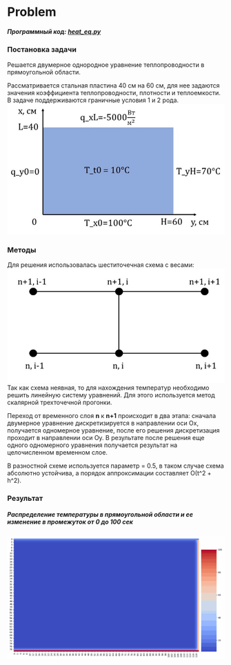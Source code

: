 # Problem

##### Программный код: [**heat_eq.py**](https://github.com/Doriashi/cet_mipt/blob/main/heat%20transport%20equation/heat_eq.py)

### Постановка задачи

Решается двумерное однородное уравнение теплопроводности в прямоугольной области.

Рассматривается стальная пластина 40 см на 60 см, для нее задаются
значения коэффициента теплопроводности, плотности и теплоемкости.
В задаче поддерживаются граничные условия 1 и 2 рода.
![Problem](https://github.com/Doriashi/cet_mipt/blob/main/plots/Problem.jpg)
### Методы

Для решения использовалась шеститочечная схема с весами:
![scheme](https://github.com/Doriashi/cet_mipt/blob/main/plots/scheme.jpg)
Так как схема неявная, то для нахождения температур необходимо решить линейную систему уравнений. Для этого используется
метод скалярной трехточечной прогонки.

Переход от временного слоя **n** к **n+1** происходит в два этапа: сначала двумерное уравнение дискретизируется в направлении
оси Ох, получается одномерное уравнение, после его решения дискретизация проходит в направлении оси Оу. В результате после решения еще одного одномерного уравнения
получается результат на целочисленном временном слое.

В разностной схеме используется параметр = 0.5, в таком случае схема абсолютно устойчива, а порядок аппроксимации составляет
О(t^2 + h^2).

### Результат

##### Распределение температуры в прямоугольной области и ее изменение в промежуток от 0 до 100 сек
![Heat](https://github.com/Doriashi/cet_mipt/blob/main/plots/Heat_2.gif)
